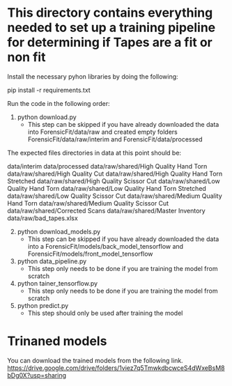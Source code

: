 # This directory contains everything needed to set up a training pipeline for determining if Tapes are a fit or non fit

Install the necessary pyhon libraries by doing the following:

pip install -r requirements.txt

Run the code in the following order:

1. python download.py
    - This step can be skipped if you have already downloaded the data into ForensicFit/data/raw and created empty folders ForensicFit/data/raw/interim and ForensicFit/data/processed

The expected files directories in data at this point should be:

data/interim
data/processed
data/raw/shared/High Quality Hand Torn 
data/raw/shared/High Quality Cut
data/raw/shared/High Quality Hand Torn Stretched 
data/raw/shared/High Quality Scissor Cut
data/raw/shared/Low Quality Hand Torn
data/raw/shared/Low Quality Hand Torn Stretched
data/raw/shared/Low Quality Scissor Cut
data/raw/shared/Medium Quality Hand Torn
data/raw/shared/Medium Quality Scissor Cut
data/raw/shared/Corrected Scans
data/raw/shared/Master Inventory
data/raw/bad_tapes.xlsx

2. python download_models.py
    - This step can be skipped if you have already downloaded the data into a
        ForensicFit/models/back_model_tensorflow and ForensicFit/models/front_model_tensorflow
3. python data_pipeline.py
    - This step only needs to be done if you are training the model from scratch
4. python tainer_tensorflow.py
   - This step only needs to be done if you are training the model from scratch
5. python predict.py
   - This step should only be used after training the model

# Trinaned models
You can download the trained models from the following link.
https://drive.google.com/drive/folders/1viez7q5TmwkdbcwceS4dWxeBsM8bDg0X?usp=sharing
